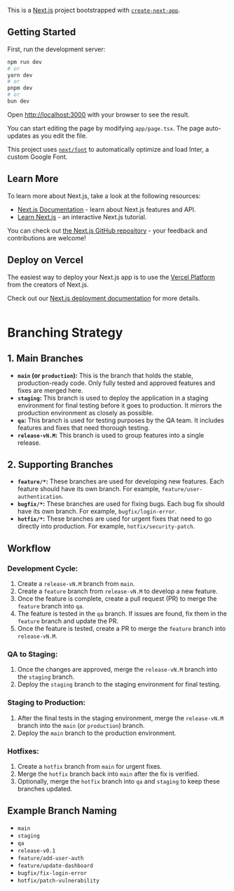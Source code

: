 This is a [Next.js](https://nextjs.org/) project bootstrapped with [`create-next-app`](https://github.com/vercel/next.js/tree/canary/packages/create-next-app).

## Getting Started

First, run the development server:

```bash
npm run dev
# or
yarn dev
# or
pnpm dev
# or
bun dev
```

Open [http://localhost:3000](http://localhost:3000) with your browser to see the result.

You can start editing the page by modifying `app/page.tsx`. The page auto-updates as you edit the file.

This project uses [`next/font`](https://nextjs.org/docs/basic-features/font-optimization) to automatically optimize and load Inter, a custom Google Font.

## Learn More

To learn more about Next.js, take a look at the following resources:

- [Next.js Documentation](https://nextjs.org/docs) - learn about Next.js features and API.
- [Learn Next.js](https://nextjs.org/learn) - an interactive Next.js tutorial.

You can check out [the Next.js GitHub repository](https://github.com/vercel/next.js/) - your feedback and contributions are welcome!

## Deploy on Vercel

The easiest way to deploy your Next.js app is to use the [Vercel Platform](https://vercel.com/new?utm_medium=default-template&filter=next.js&utm_source=create-next-app&utm_campaign=create-next-app-readme) from the creators of Next.js.

Check out our [Next.js deployment documentation](https://nextjs.org/docs/deployment) for more details.

```

```

# Branching Strategy

## 1. Main Branches

- **`main` (or `production`):** This is the branch that holds the stable, production-ready code. Only fully tested and approved features and fixes are merged here.
- **`staging`:** This branch is used to deploy the application in a staging environment for final testing before it goes to production. It mirrors the production environment as closely as possible.
- **`qa`:** This branch is used for testing purposes by the QA team. It includes features and fixes that need thorough testing.
- **`release-vN.M`:** This branch is used to group features into a single release.

## 2. Supporting Branches

- **`feature/*`:** These branches are used for developing new features. Each feature should have its own branch. For example, `feature/user-authentication`.
- **`bugfix/*`:** These branches are used for fixing bugs. Each bug fix should have its own branch. For example, `bugfix/login-error`.
- **`hotfix/*`:** These branches are used for urgent fixes that need to go directly into production. For example, `hotfix/security-patch`.

## Workflow

### Development Cycle:

1. Create a `release-vN.M` branch from `main`.
2. Create a `feature` branch from `release-vN.M` to develop a new feature.
3. Once the feature is complete, create a pull request (PR) to merge the `feature` branch into `qa`.
4. The feature is tested in the `qa` branch. If issues are found, fix them in the `feature` branch and update the PR.
5. Once the feature is tested, create a PR to merge the `feature` branch into `release-vN.M`.

### QA to Staging:

1. Once the changes are approved, merge the `release-vN.M` branch into the `staging` branch.
2. Deploy the `staging` branch to the staging environment for final testing.

### Staging to Production:

1. After the final tests in the staging environment, merge the `release-vN.M` branch into the `main` (or `production`) branch.
2. Deploy the `main` branch to the production environment.

### Hotfixes:

1. Create a `hotfix` branch from `main` for urgent fixes.
2. Merge the `hotfix` branch back into `main` after the fix is verified.
3. Optionally, merge the `hotfix` branch into `qa` and `staging` to keep these branches updated.

## Example Branch Naming

- `main`
- `staging`
- `qa`
- `release-v0.1`
- `feature/add-user-auth`
- `feature/update-dashboard`
- `bugfix/fix-login-error`
- `hotfix/patch-vulnerability`
